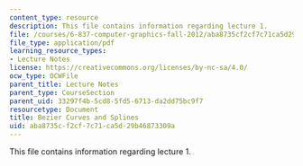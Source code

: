 ```yaml
---
content_type: resource
description: This file contains information regarding lecture 1.
file: /courses/6-837-computer-graphics-fall-2012/aba8735cf2cf7c71ca5d29b46873309a_MIT6_837F12_Lec01.pdf
file_type: application/pdf
learning_resource_types:
- Lecture Notes
license: https://creativecommons.org/licenses/by-nc-sa/4.0/
ocw_type: OCWFile
parent_title: Lecture Notes
parent_type: CourseSection
parent_uid: 33297f4b-5cd8-5fd5-6713-da2dd75bc9f7
resourcetype: Document
title: Bezier Curves and Splines
uid: aba8735c-f2cf-7c71-ca5d-29b46873309a
---
```

This file contains information regarding lecture 1.